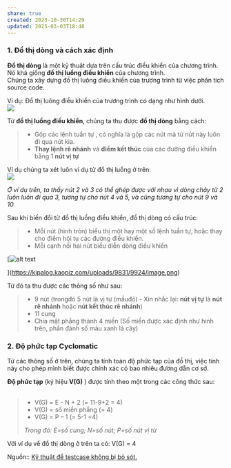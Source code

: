 ```yaml
---
share: true
created: 2023-10-30T14:29
updated: 2025-03-03T18:48
---
```

### 1. Đồ thị dòng và cách xác định

**Đồ thị dòng** là một kỹ thuật dựa trên cấu trúc điều khiển của chương trình. Nó khá giống **đồ thị luồng điều khiển** của chương trình.  
Chúng ta xây dựng đồ thị luông điều khiển của trương trình từ việc phân tích source code.

Ví dụ: Đồ thị luông điều khiển của trương trình có dạng như hình dưới.  
![](https://kipalog.kaopiz.com/uploads/65bf/57e8/image.png)

Từ **đồ thị luồng điều khiển**, chúng ta thu được **đồ thị dòng** bằng cách:

> - Gộp các lệnh tuần tự , có nghĩa là gộp các nút mà từ nút này luôn đi qua nút kia.
> - **Thay lệnh rẽ nhánh** và **điểm kết thúc** của các đường điều khiển bằng 1 **nút vị tự**

Ví dụ chúng ta xét luôn ví dụ từ đồ thị luồng ở trên:  
![](https://kipalog.kaopiz.com/uploads/27ba/c291/image.png)

_Ở ví dụ trên, ta thấy nút 2 và 3 có thể ghép được với nhau vì dòng chảy từ 2 luôn luôn đi qua 3, tương tự cho nút 4 và 5, và cũng tương tự cho nút 9 và 10_

Sau khi biến đổi từ đồ thị luồng điều khiển, đồ thị dòng có cấu trúc:

> - Mỗi nút (hình tròn) biểu thị một hay một số lệnh tuần tự, hoặc thay cho điểm hội tụ các đường điều khiển.
> - Mỗi cạnh nối hai nút biểu diễn dòng điều khiển

[](https://kipalog.kaopiz.com/uploads/9831/9924/image.png)

[![alt text](https://kipalog.kaopiz.com/uploads/9831/9924/image.png)

](https://kipalog.kaopiz.com/uploads/9831/9924/image.png)

Từ đó ta thu được các thông số như sau:

> - 9 nút (trongđó 5 nút là vị tự (mầuđỏ) - Xin nhắc lại: **nút vị tự** là **nút rẽ nhánh** hoặc **nút kết thúc rẽ nhánh**)
> - 11 cung
> - Chia mặt phẳng thành 4 miền (Số miền được xác định như hình trên, phần đánh số màu xanh lá cây)

### 2. Độ phức tạp Cyclomatic

Từ các thông số ở trên, chúng ta tính toán độ phức tạp của đồ thị, việc tính này cho phép mình biết được chính xác có bao nhiêu đường dẫn cơ sở.

**Độ phức tạp** (ký hiệu **V(G)** ) được tính theo một trong các công thức sau:  
 

> - V(G) = E - N + 2 (= 11-9+2 = 4)
> - V(G) = số miền phẳng (= 4)
> - V(G) = P – 1 (= 5-1 =4)
> 
> _Trong đó: E=số cung; N=số nút; P=số nút vị từ_

Với ví dụ về đồ thị dòng ở trên ta có: V(G) = 4

Nguồn:: [Kỹ thuật để testcase không bị bỏ sót.](https://kipalog.kaopiz.com/posts/Ky-thuat-de-testcase-khong-bi-bo-sot)
